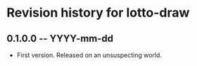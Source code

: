 # Revision history for lotto-draw

## 0.1.0.0 -- YYYY-mm-dd

* First version. Released on an unsuspecting world.
